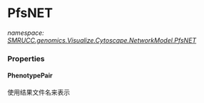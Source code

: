 ﻿# PfsNET
_namespace: [SMRUCC.genomics.Visualize.Cytoscape.NetworkModel.PfsNET](./index.md)_






### Properties

#### PhenotypePair
使用结果文件名来表示

